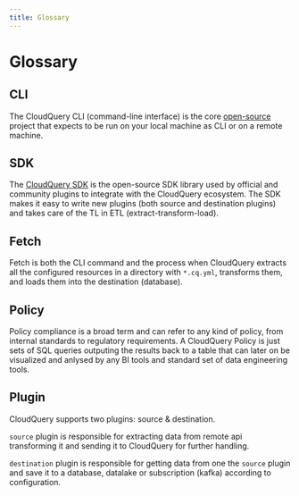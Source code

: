 ```yaml
---
title: Glossary
---
```


# Glossary

## CLI

The CloudQuery CLI (command-line interface) is the core [open-source](https://github.com/cloudquery/cloudquery) project that expects to be run on your local machine as CLI or on a remote machine.

## SDK

The [CloudQuery SDK](https://github.com/cloudquery/cq-provider-sdk) is the open-source SDK library used by official and community plugins to integrate with the CloudQuery ecosystem.
The SDK makes it easy to write new plugins (both source and destination plugins) and takes care of the TL in ETL (extract-transform-load).

## Fetch

Fetch is both the CLI command and the process when CloudQuery extracts all the configured resources in a directory
with `*.cq.yml`, transforms them, and loads them into the destination (database).

## Policy

Policy compliance is a broad term and can refer to any kind of policy, from internal standards to regulatory requirements.
A CloudQuery Policy is just sets of SQL queries outputing the results back to a table that can later on be visualized and anlysed
by any BI tools and standard set of data engineering tools.

## Plugin

CloudQuery supports two plugins: source & destination.

`source` plugin is responsible for extracting data from remote api transforming it and sending it to CloudQuery for further handling.

`destination` plugin is responsible for getting data from one the `source` plugin and save it to a database, datalake or subscription (kafka) according to configuration.
